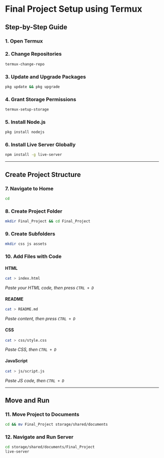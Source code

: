 
# Final Project Setup using Termux

## Step-by-Step Guide

### 1. Open Termux

### 2. Change Repositories
```bash
termux-change-repo
```

### 3. Update and Upgrade Packages
```bash
pkg update && pkg upgrade
```

### 4. Grant Storage Permissions
```bash
termux-setup-storage
```

### 5. Install Node.js
```bash
pkg install nodejs
```

### 6. Install Live Server Globally
```bash
npm install -g live-server
```

---

## Create Project Structure

### 7. Navigate to Home
```bash
cd
```

### 8. Create Project Folder
```bash
mkdir Final_Project && cd Final_Project
```

### 9. Create Subfolders
```bash
mkdir css js assets
```

### 10. Add Files with Code

#### HTML
```bash
cat > index.html
```
*Paste your HTML code, then press `CTRL + D`*

#### README
```bash
cat > README.md
```
*Paste content, then press `CTRL + D`*

#### CSS
```bash
cat > css/style.css
```
*Paste CSS, then `CTRL + D`*

#### JavaScript
```bash
cat > js/script.js
```
*Paste JS code, then `CTRL + D`*

---

## Move and Run

### 11. Move Project to Documents
```bash
cd && mv Final_Project storage/shared/documents
```

### 12. Navigate and Run Server
```bash
cd storage/shared/documents/Final_Project
live-server
```
